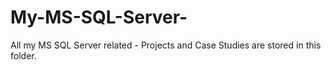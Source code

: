 # My-MS-SQL-Server-
All my MS SQL Server related - Projects and Case Studies are stored in this folder.
